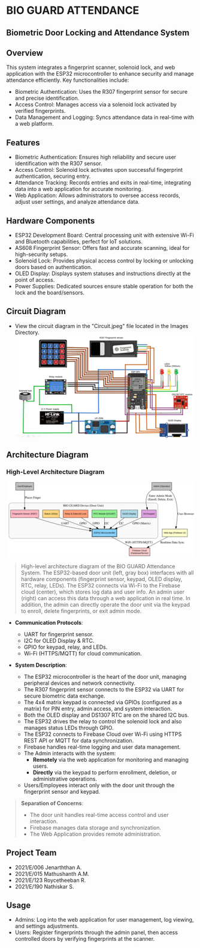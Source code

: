 
# BIO GUARD ATTENDANCE

## Biometric Door Locking and Attendance System

## Overview
This system integrates a fingerprint scanner, solenoid lock, and web application with the ESP32 microcontroller to enhance security and manage attendance efficiently. Key functionalities include:
- Biometric Authentication: Uses the R307 fingerprint sensor for secure and precise identification.
- Access Control: Manages access via a solenoid lock activated by verified fingerprints.
- Data Management and Logging: Syncs attendance data in real-time with a web platform.

## Features
- Biometric Authentication: Ensures high reliability and secure user identification with the R307 sensor.
- Access Control: Solenoid lock activates upon successful fingerprint authentication, securing entry.
- Attendance Tracking: Records entries and exits in real-time, integrating data into a web application for accurate monitoring.
- Web Application: Allows administrators to oversee access records, adjust user settings, and analyze attendance data.

## Hardware Components
- ESP32 Development Board: Central processing unit with extensive Wi-Fi and Bluetooth capabilities, perfect for IoT solutions.
- AS608 Fingerprint Sensor: Offers fast and accurate scanning, ideal for high-security setups.
- Solenoid Lock: Provides physical access control by locking or unlocking doors based on authentication.
- OLED Display: Displays system statuses and instructions directly at the point of access.
- Power Supplies: Dedicated sources ensure stable operation for both the lock and the board/sensors.

## Circuit Diagram
- View the circuit diagram in the "Circuit.jpeg" file located in the Images Directory.
  ![Circuit Diagram](Images/image.png)

## Architecture Diagram

### High-Level Architecture Diagram

![Architecture Diagram](Images/Architecture.svg)

> High-level architecture diagram of the BIO GUARD Attendance System. The ESP32-based door unit (left, gray box) interfaces with all hardware components (fingerprint sensor, keypad, OLED display, RTC, relay, LEDs). The ESP32 connects via Wi-Fi to the Firebase cloud (center), which stores log data and user info. An admin user (right) can access this data through a web application in real time. In addition, the admin can directly operate the door unit via the keypad to enroll, delete fingerprints, or exit admin mode.

- **Communication Protocols**:
    - UART for fingerprint sensor.
    - I2C for OLED Display & RTC.
    - GPIO for keypad, relay, and LEDs.
    - Wi-Fi (HTTPS/MQTT) for cloud communication.

- **System Description**:
    - The ESP32 microcontroller is the heart of the door unit, managing peripheral devices and network connectivity.
    - The R307 fingerprint sensor connects to the ESP32 via UART for secure biometric data exchange.
    - The 4x4 matrix keypad is connected via GPIOs (configured as a matrix) for PIN entry, admin access, and system interaction.
    - Both the OLED display and DS1307 RTC are on the shared I2C bus.
    - The ESP32 drives the relay to control the solenoid lock and also manages status LEDs through GPIO.
    - The ESP32 connects to Firebase Cloud over Wi-Fi using HTTPS REST API or MQTT for data synchronization.
    - Firebase handles real-time logging and user data management.
    - The Admin interacts with the system:
        - **Remotely** via the web application for monitoring and managing users.
        - **Directly** via the keypad to perform enrollment, deletion, or administrative operations.
    - Users/Employees interact only with the door unit through the fingerprint sensor and keypad.


> **Separation of Concerns**: 
> - The door unit handles real-time access control and user interaction.
> - Firebase manages data storage and synchronization.
> - The Web Application provides remote administration.

## Project Team
- 2021/E/006 Jenarththan A.
- 2021/E/015 Mathushanth A.M.
- 2021/E/123 Roycetheeban R.
- 2021/E/190 Nathiskar S.

## Usage
- Admins: Log into the web application for user management, log viewing, and settings adjustments.
- Users: Register fingerprints through the admin panel, then access controlled doors by verifying fingerprints at the scanner.

